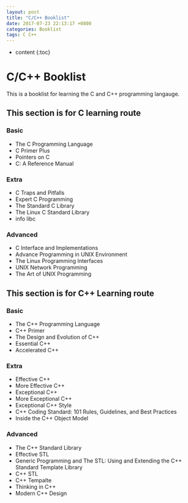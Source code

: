 ```yaml
---
layout: post
title: "C/C++ Booklist"
date: 2017-07-23 22:13:17 +0800
categories: Booklist
tags: C C++
---
```


* content
{:toc}

# C/C++ Booklist

This is a booklist for learning the C and C++ programming langauge.

## This section is for C learning route

### Basic

+ The C Programming Language
+ C Primer Plus
+ Pointers on C
+ C: A Reference Manual

### Extra

+ C Traps and Pitfalls
+ Expert C Programming
+ The Standard C Library
+ The Linux C Standard Library
+ info libc

### Advanced

+ C Interface and Implementations
+ Advance Programming in UNIX Environment
+ The Linux Programming Interfaces
+ UNIX Network Programming
+ The Art of UNIX Programming


## This section is for C++ Learning route

### Basic

+ The C++ Programming Language
+ C++ Primer
+ The Design and Evolution of C++
+ Essential C++
+ Accelerated C++

### Extra

+ Effective C++
+ More Effective C++
+ Exceptional C++
+ More Exceptional C++
+ Exceptional C++ Style
+ C++ Coding Standard: 101 Rules, Guidelines, and Best Practices
+ Inside the C++ Object Model

### Advanced

+ The C++ Standard Library
+ Effective STL
+ Generic Programming and The STL: Using and Extending the C++ Standard Template Library
+ C++ STL
+ C++ Tempalte
+ Thinking in C++
+ Modern C++ Design
